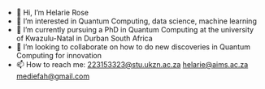 - 👋 Hi, I’m Helarie Rose
- 👀 I’m interested in  Quantum Computing, data science, machine learning
- 🌱 I’m currently pursuing a PhD in Quantum Computing at the university of Kwazulu-Natal in Durban South Africa
- 💞️ I’m looking to collaborate on how to do new discoveries in Quantum Computing for innovation 
- 📫 How to reach me:
                   223153323@stu.ukzn.ac.za
                   helarie@aims.ac.za
                   mediefah@gmail.com

<!---
helarie98/helarie98 is a ✨ special ✨ repository because its `README.md` (this file) appears on your GitHub profile.
You can click the Preview link to take a look at your changes.
--->
